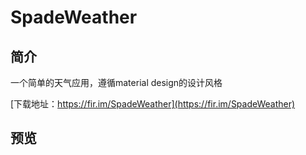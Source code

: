 # SpadeWeather
## 简介
一个简单的天气应用，遵循material design的设计风格

[下载地址：https://fir.im/SpadeWeather](https://fir.im/SpadeWeather)
## 预览
